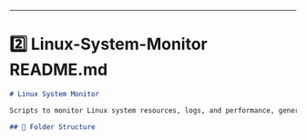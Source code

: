 ---

# **2️⃣ Linux-System-Monitor README.md**

```markdown
# Linux System Monitor

Scripts to monitor Linux system resources, logs, and performance, generating alerts in case of anomalies.

## 📂 Folder Structure
